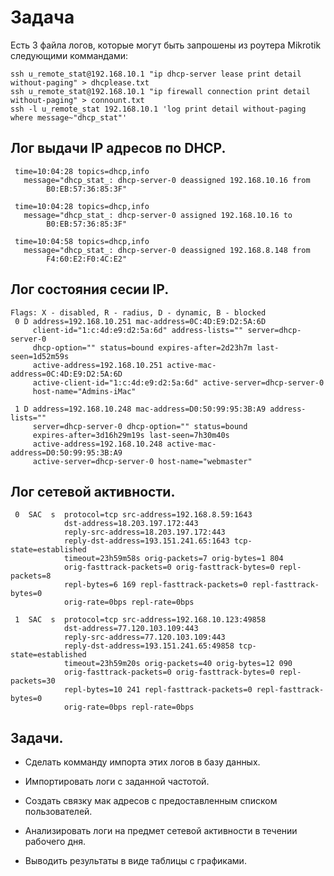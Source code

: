 # Задача

Есть 3 файла логов, которые могут быть запрошены из роутера Mikrotik следующими коммандами:

    ssh u_remote_stat@192.168.10.1 "ip dhcp-server lease print detail without-paging" > dhcplease.txt
    ssh u_remote_stat@192.168.10.1 "ip firewall connection print detail without-paging" > connount.txt
    ssh -l u_remote_stat 192.168.10.1 'log print detail without-paging where message~"dhcp_stat"'

## Лог выдачи IP адресов по DHCP.

     time=10:04:28 topics=dhcp,info 
       message="dhcp_stat_: dhcp-server-0 deassigned 192.168.10.16 from 
            B0:EB:57:36:85:3F" 

     time=10:04:28 topics=dhcp,info 
       message="dhcp_stat_: dhcp-server-0 assigned 192.168.10.16 to 
            B0:EB:57:36:85:3F" 

     time=10:04:58 topics=dhcp,info 
       message="dhcp_stat_: dhcp-server-0 deassigned 192.168.8.148 from 
            F4:60:E2:F0:4C:E2" 

## Лог состояния сесии IP.

    Flags: X - disabled, R - radius, D - dynamic, B - blocked 
     0 D address=192.168.10.251 mac-address=0C:4D:E9:D2:5A:6D 
         client-id="1:c:4d:e9:d2:5a:6d" address-lists="" server=dhcp-server-0 
         dhcp-option="" status=bound expires-after=2d23h7m last-seen=1d52m59s 
         active-address=192.168.10.251 active-mac-address=0C:4D:E9:D2:5A:6D 
         active-client-id="1:c:4d:e9:d2:5a:6d" active-server=dhcp-server-0 
         host-name="Admins-iMac" 

     1 D address=192.168.10.248 mac-address=D0:50:99:95:3B:A9 address-lists="" 
         server=dhcp-server-0 dhcp-option="" status=bound 
         expires-after=3d16h29m19s last-seen=7h30m40s 
         active-address=192.168.10.248 active-mac-address=D0:50:99:95:3B:A9 
         active-server=dhcp-server-0 host-name="webmaster"  
                

## Лог сетевой активности.


     0  SAC  s  protocol=tcp src-address=192.168.8.59:1643 
                dst-address=18.203.197.172:443 
                reply-src-address=18.203.197.172:443 
                reply-dst-address=193.151.241.65:1643 tcp-state=established 
                timeout=23h59m58s orig-packets=7 orig-bytes=1 804 
                orig-fasttrack-packets=0 orig-fasttrack-bytes=0 repl-packets=8 
                repl-bytes=6 169 repl-fasttrack-packets=0 repl-fasttrack-bytes=0 
                orig-rate=0bps repl-rate=0bps 

     1  SAC  s  protocol=tcp src-address=192.168.10.123:49858 
                dst-address=77.120.103.109:443 
                reply-src-address=77.120.103.109:443 
                reply-dst-address=193.151.241.65:49858 tcp-state=established 
                timeout=23h59m20s orig-packets=40 orig-bytes=12 090 
                orig-fasttrack-packets=0 orig-fasttrack-bytes=0 repl-packets=30 
                repl-bytes=10 241 repl-fasttrack-packets=0 repl-fasttrack-bytes=0 
                orig-rate=0bps repl-rate=0bps 
            
            
## Задачи.

- Сделать комманду импорта этих логов в базу данных.  


- Импортировать логи с заданной частотой.

- Создать связку мак адресов с предоставленным списком пользователей.

- Анализировать логи на предмет сетевой активности в течении рабочего дня.

- Выводить результаты в виде таблицы с графиками.